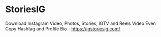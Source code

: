 # StoriesIG
Download Instagram Video, Photos, Stories, IGTV and Reels Video Even Copy Hashtag and Profile Bío - https://igstoriesig.com/
